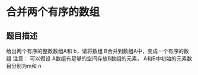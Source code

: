 # 合并两个有序的数组

## 题目描述

给出两个有序的整数数组A和 b，请将数组 B合并到数组A中，变成一个有序的数组
注意：
可以假设 A数组有足够的空间存放B数组的元素， A和B中初始的元素数目分别为m和 n